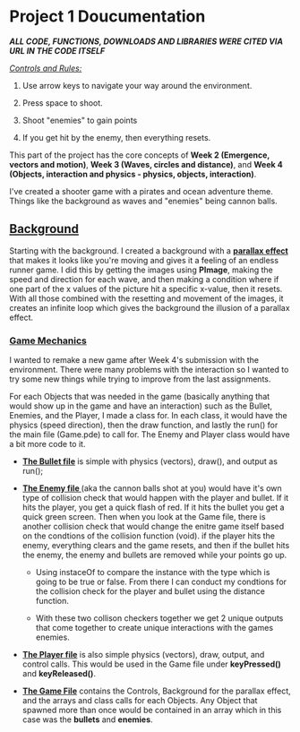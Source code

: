 # Project 1 Doucumentation

***ALL CODE, FUNCTIONS, DOWNLOADS AND LIBRARIES WERE CITED VIA URL IN THE CODE ITSELF***

*<u>Controls and Rules:</u>*

1. Use arrow keys to navigate your way around the environment.

2. Press space to shoot.

3. Shoot "enemies" to gain points

4. If you get hit by the enemy, then everything resets.

This part of the project has the core concepts of **Week 2 (Emergence, vectors and motion)**, **Week 3 (Waves, circles and distance)**, and **Week 4 (Objects, interaction and physics - physics, objects, interaction)**.



I've created a shooter game with a pirates and ocean adventure theme. Things like the background as waves and "enemies" being cannon balls.



## <u>Background</u>

Starting with the background. I created a background with a **<u>parallax effect</u>** that makes it looks like you're moving and gives it a feeling of an endless runner game. I did this by getting the images using **PImage**, making the speed and direction for each wave, and then making a condition where if one part of the x values of the picture hit a specific x-value, then it resets. With all those combined with the resetting and movement of the images, it creates an infinite loop which gives the background the illusion of a parallax effect. 



### <u>Game Mechanics</u>

I wanted to remake a new game after Week 4's submission with the environment. There were many problems with the interaction so I wanted to try some new things while trying to improve from the last assignments.



For each Objects that was needed in the game (basically anything that would show up in the game and have an interaction) such as the Bullet, Enemies, and the Player, I made a class for. In each class, it would have the physics (speed direction), then the draw function, and lastly the run() for the main file (Game.pde) to call for. The Enemy and Player class would have a bit more code to it. 

* **<u>The Bullet file</u>** is simple with physics (vectors), draw(), and output as run();

* **<u>The Enemy file </u>**(aka the cannon balls shot at you) would have it's own type of collision check that would happen with the player and bullet. If it hits the player, you get a quick flash of red. If it hits the bullet you get a quick green screen. Then when you look at the Game file, there is another collision check that would change the enitre game itself based on the condtions of the collision function (void). if the player hits the enemy, everything clears and the game resets, and then if the bullet hits the enemy, the enemy and bullets are removed while your points go up. 
  
  * Using instaceOf to compare the instance with the type which is going to be true or false. From there I can conduct my condtions for the collision check for the player and bullet using the distance function.
  
  * With these two collison checkers together we get 2 unique outputs that come together to create unique interactions with the games enemies.

* **<u>The Player file</u>** is also simple physics (vectors), draw, output, and control calls. This would be used in the Game file under **keyPressed()** and **keyReleased()**.

* **<u>The Game File</u>** contains the Controls, Background for the parallax effect, and the arrays and class calls for each Objects. Any Object that spawned more than once would be contained in an array which in this case was the **bullets** and **enemies**. 
